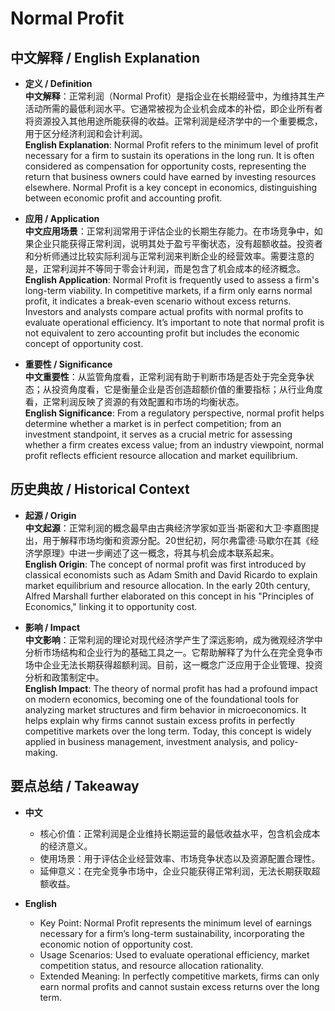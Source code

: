 # Normal Profit

## 中文解释 / English Explanation

* **定义 / Definition**  
  **中文解释**：正常利润（Normal Profit）是指企业在长期经营中，为维持其生产活动所需的最低利润水平。它通常被视为企业机会成本的补偿，即企业所有者将资源投入其他用途所能获得的收益。正常利润是经济学中的一个重要概念，用于区分经济利润和会计利润。  
  **English Explanation**: Normal Profit refers to the minimum level of profit necessary for a firm to sustain its operations in the long run. It is often considered as compensation for opportunity costs, representing the return that business owners could have earned by investing resources elsewhere. Normal Profit is a key concept in economics, distinguishing between economic profit and accounting profit.

* **应用 / Application**  
  **中文应用场景**：正常利润常用于评估企业的长期生存能力。在市场竞争中，如果企业只能获得正常利润，说明其处于盈亏平衡状态，没有超额收益。投资者和分析师通过比较实际利润与正常利润来判断企业的经营效率。需要注意的是，正常利润并不等同于零会计利润，而是包含了机会成本的经济概念。  
  **English Application**: Normal Profit is frequently used to assess a firm's long-term viability. In competitive markets, if a firm only earns normal profit, it indicates a break-even scenario without excess returns. Investors and analysts compare actual profits with normal profits to evaluate operational efficiency. It’s important to note that normal profit is not equivalent to zero accounting profit but includes the economic concept of opportunity cost.

* **重要性 / Significance**  
  **中文重要性**：从监管角度看，正常利润有助于判断市场是否处于完全竞争状态；从投资角度看，它是衡量企业是否创造超额价值的重要指标；从行业角度看，正常利润反映了资源的有效配置和市场的均衡状态。  
  **English Significance**: From a regulatory perspective, normal profit helps determine whether a market is in perfect competition; from an investment standpoint, it serves as a crucial metric for assessing whether a firm creates excess value; from an industry viewpoint, normal profit reflects efficient resource allocation and market equilibrium.

## 历史典故 / Historical Context

* **起源 / Origin**  
  **中文起源**：正常利润的概念最早由古典经济学家如亚当·斯密和大卫·李嘉图提出，用于解释市场均衡和资源分配。20世纪初，阿尔弗雷德·马歇尔在其《经济学原理》中进一步阐述了这一概念，将其与机会成本联系起来。  
  **English Origin**: The concept of normal profit was first introduced by classical economists such as Adam Smith and David Ricardo to explain market equilibrium and resource allocation. In the early 20th century, Alfred Marshall further elaborated on this concept in his "Principles of Economics," linking it to opportunity cost.

* **影响 / Impact**  
  **中文影响**：正常利润的理论对现代经济学产生了深远影响，成为微观经济学中分析市场结构和企业行为的基础工具之一。它帮助解释了为什么在完全竞争市场中企业无法长期获得超额利润。目前，这一概念广泛应用于企业管理、投资分析和政策制定中。  
  **English Impact**: The theory of normal profit has had a profound impact on modern economics, becoming one of the foundational tools for analyzing market structures and firm behavior in microeconomics. It helps explain why firms cannot sustain excess profits in perfectly competitive markets over the long term. Today, this concept is widely applied in business management, investment analysis, and policy-making.

## 要点总结 / Takeaway

* **中文**  
  - 核心价值：正常利润是企业维持长期运营的最低收益水平，包含机会成本的经济意义。  
  - 使用场景：用于评估企业经营效率、市场竞争状态以及资源配置合理性。  
  - 延伸意义：在完全竞争市场中，企业只能获得正常利润，无法长期获取超额收益。

* **English**  
  - Key Point: Normal Profit represents the minimum level of earnings necessary for a firm’s long-term sustainability, incorporating the economic notion of opportunity cost.  
  - Usage Scenarios: Used to evaluate operational efficiency, market competition status, and resource allocation rationality.  
  - Extended Meaning: In perfectly competitive markets, firms can only earn normal profits and cannot sustain excess returns over the long term.
